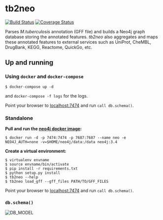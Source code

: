# tb2neo

[![Build Status](https://travis-ci.org/COMBAT-TB/tb2neo.svg?branch=master)](https://travis-ci.org/COMBAT-TB/tb2neo) [![Coverage Status](https://coveralls.io/repos/github/COMBAT-TB/gff2neo/badge.svg?branch=master)](https://coveralls.io/github/COMBAT-TB/gff2neo?branch=master)

Parses *M.tuberculosis* annotation (GFF file) and builds a Neo4j graph 
database storing the annotated features. *tb2neo* also aggregates and maps 
these annotated features to external services such as UniProt, CheMBL, 
DrugBank, KEGG, Reactome, QuickGo, etc.

## Up and running

### Using `docker` and `docker-compose`

```
$ docker-compose up -d
```
and `docker-compose -f logs` for the logs.

Point your browser to [localhost:7474](http://0.0.0.0:7474) and run `call db.schema()`.

### Standalone

**Pull and run the [neo4j docker image](https://hub.docker.com/_/neo4j/):**

```
$ docker run -d -p 7474:7474 -p 7687:7687 --name neo -e NEO4J_AUTH=none -v=$HOME/neo4j/data:/data neo4j:3.4
```

**Create a virtual environment:**

```
$ virtualenv envname
$ source envname/bin/activate
$ pip install -r requirements.txt
$ python setup.py install
$ tb2neo --help
$ tb2neo load_gff --gff_files PATH/TO/GFF_FILES
```

Point your browser to [localhost:7474](http://localhost:7474]) and run `call db.schema()`.

### `db.schema()`

![DB_MODEL](https://raw.githubusercontent.com/COMBAT-TB/tb2neo/master/images/dbschema_.png)

